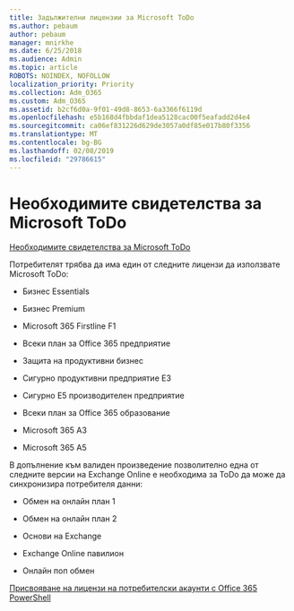 ```yaml
---
title: Задължителни лицензии за Microsoft ToDo
ms.author: pebaum
author: pebaum
manager: mnirkhe
ms.date: 6/25/2018
ms.audience: Admin
ms.topic: article
ROBOTS: NOINDEX, NOFOLLOW
localization_priority: Priority
ms.collection: Adm_O365
ms.custom: Adm_O365
ms.assetid: b2cf6d0a-9f01-49d8-8653-6a3366f6119d
ms.openlocfilehash: e5b168d4fbbdaf1dea5128cac00f5eafadd2d4e4
ms.sourcegitcommit: ca06ef831226d629de3057a0df85e017b80f3356
ms.translationtype: MT
ms.contentlocale: bg-BG
ms.lasthandoff: 02/08/2019
ms.locfileid: "29786615"
---
```

# <a name="required-licenses-for-microsoft-todo"></a>Необходимите свидетелства за Microsoft ToDo

[Необходимите свидетелства за Microsoft ToDo](https://support.office.com/article/381e9d1b-c500-49b5-973e-890fd86528d7.aspx)
  
Потребителят трябва да има един от следните лицензи да използвате Microsoft ToDo:
  
- Бизнес Essentials
    
- Бизнес Premium
    
- Microsoft 365 Firstline F1
    
- Всеки план за Office 365 предприятие
    
- Защита на продуктивни бизнес
    
- Сигурно продуктивни предприятие E3
    
- Сигурно Е5 производителен предприятие
    
- Всеки план за Office 365 образование
    
- Microsoft 365 А3
    
- Microsoft 365 А5
    
В допълнение към валиден произведение позволително една от следните версии на Exchange Online е необходима за ToDo да може да синхронизира потребителя данни: 
  
- Обмен на онлайн план 1
    
- Обмен на онлайн план 2
    
- Основи на Exchange
    
- Exchange Online павилион
    
- Онлайн поп обмен
    
[Присвояване на лицензи на потребителски акаунти с Office 365 PowerShell](https://docs.microsoft.com/office365/enterprise/powershell/assign-licenses-to-user-accounts-with-office-365-powershell )
  

